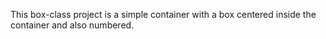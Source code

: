 This box-class project is a simple container with a box centered inside the container and also numbered.